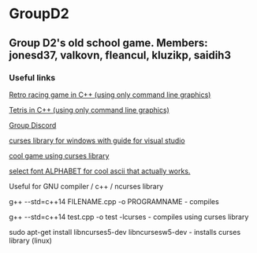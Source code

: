 # GroupD2
## Group D2's old school game. Members: jonesd37, valkovn, fleancul, kluzikp, saidih3

### Useful links

[Retro racing game in C++ (using only command line graphics)](https://www.youtube.com/watch?v=KkMZI5Jbf18)

[Tetris in C++ (using only command line graphics)](https://www.youtube.com/watch?v=8OK8_tHeCIA&t=676s)

[Group Discord](https://discord.gg/xFTEtCm)

[curses library for windows with guide for visual studio](https://jdonaldmccarthy.wordpress.com/2014/09/05/how-to-set-up-pdcurses-in-visual-studio-2013-c/)

[cool game using curses library](https://github.com/fundamelon/terminal-game-tutorial)

[select font ALPHABET for cool ascii that actually works. ](http://www.kammerl.de/ascii/AsciiSignature.php)


Useful for GNU compiler / c++ / ncurses library

g++ --std=c++14 FILENAME.cpp -o PROGRAMNAME - compiles
  
g++ --std=c++14 test.cpp -o test -lcurses - compiles using curses library

sudo apt-get install libncurses5-dev libncursesw5-dev - installs curses library (linux)



